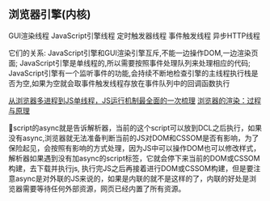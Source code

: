 ## 浏览器引擎(内核)
GUI渲染线程
JavaScript引擎线程
定时触发器线程
事件触发线程
异步HTTP线程

它们的关系:
JavaScript引擎和GUI渲染引擎互斥,不能一边操作DOM,一边渲染页面;
JavaScript引擎是单线程的,所以需要按照事件处理队列来处理相应的代码;
JavaScript引擎有一个监听事件的功能,会持续不断地检查引擎的主线程执行栈是否为空,如果为空就会取事件触发线程存放在事件队列中的回调函数执行

[从浏览器多进程到JS单线程，JS运行机制最全面的一次梳理](https://juejin.im/post/5a6547d0f265da3e283a1df7)
[浏览器的渲染：过程与原理](https://juejin.im/entry/59e1d31f51882578c3411c77)

script的async就是告诉解析器，当前的这个script可以放到DCL之后执行，如果没有async,浏览器就无法准备判断当前的JS对DOM和CSSOM是否有影响，为了保险起见，会按照有影响的方式处理，因为JS中可以操作DOM也可以修改样式，解析器如果遇到没有加async的script标签，它就会停下来当前的DOM或CSSOM构建，去下载并执行js, 执行完JS之后再接着进行DOM或CSSOM构建，但是要注意async是对外联的JS来说的，如果是内联的就不是这样的了，内联的好处是浏览器需要等待任何外部资源，网页已经内置了所有资源。



